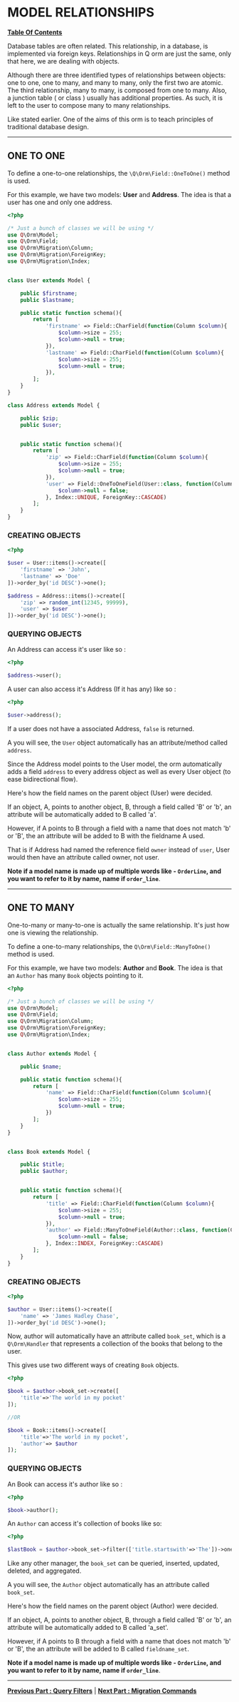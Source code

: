 # MODEL RELATIONSHIPS  
**[ Table Of Contents](toc.md)**

Database tables are often related. This relationship, in a database, is implemented via foreign keys. Relationships in Q orm are just the same, only that here, we are dealing with objects.

Although there are three identified types of relationships between objects: one to one, one to many, and many to many, only the first two are atomic. The third relationship, many to many, is composed from one to many. Also, a junction table ( or class ) usually has additional properties. As such, it is left to the user to compose many to many relationships.

Like stated earlier. One of the aims of this orm is to teach principles of traditional database design.

----

## ONE TO ONE

To define a one-to-one relationships, the `\Q\Orm\Field::OneToOne()` method is used.

For this example, we have two models: **User** and **Address**. The idea is that a user has one and only one address.

```php
<?php

/* Just a bunch of classes we will be using */
use Q\Orm\Model;
use Q\Orm\Field;
use Q\Orm\Migration\Column;
use Q\Orm\Migration\ForeignKey;
use Q\Orm\Migration\Index;


class User extends Model {

	public $firstname;
	public $lastname;

	public static function schema(){
		return [
			'firstname' => Field::CharField(function(Column $column){				
				$column->size = 255;
				$column->null = true;
			}),
			'lastname' => Field::CharField(function(Column $column){				
				$column->size = 255;
				$column->null = true;
			}),		
		];
	}
}

class Address extends Model {

	public $zip;
	public $user;


	public static function schema(){
		return [
			'zip' => Field::CharField(function(Column $column){				
				$column->size = 255;
				$column->null = true;
			}),
			'user' => Field::OneToOneField(User::class, function(Column $column){                
				$column->null = false;
			}, Index::UNIQUE, ForeignKey::CASCADE)            
		];
	}
}

```


### CREATING OBJECTS
```php
<?php

$user = User::items()->create([
	'firstname' => 'John',
	'lastname' => 'Doe'
])->order_by('id DESC')->one();

$address = Address::items()->create([
	'zip' => random_int(12345, 99999),
	'user' => $user
])->order_by('id DESC')->one();
```

### QUERYING OBJECTS

An Address can access it's user like so :
```php
<?php

$address->user();

```
A user can also access it's Address (If it has any) like so : 

```php
<?php

$user->address();
```
If a user does not have a associated Address, `false` is returned.


A you will see, the `User` object automatically has an attribute/method called `address`.

Since the Address model points to the User model, the orm automatically adds a field `address` to every address object as well as every User object (to ease bidirectional flow). 

Here's how the field names on the parent object (User) were decided.

If an object, A, points to another object, B, through a field called 'B' or 'b', an attribute will be automatically added to B called 'a'.

However, if A points to B through a field with a name that does not match 'b' or 'B', the an attribute will be added to B with the fieldname A used.

That is if Address had named the reference field `owner` instead of `user`, User would then have an attribute called owner, not user.

**Note if a model name is made up of multiple words like - `OrderLine`, and you want to refer to it by name, name if `order_line`**.

----


## ONE TO MANY

One-to-many or many-to-one is actually the same relationship. It's just how one is viewing the relationship.

To define a one-to-many relationships, the `Q\Orm\Field::ManyToOne()` method is used.

For this example, we have two models: **Author** and **Book**. The idea is that an `Author` has many `Book` objects pointing to it.

```php
<?php

/* Just a bunch of classes we will be using */
use Q\Orm\Model;
use Q\Orm\Field;
use Q\Orm\Migration\Column;
use Q\Orm\Migration\ForeignKey;
use Q\Orm\Migration\Index;


class Author extends Model {

	public $name;	

	public static function schema(){
		return [
			'name' => Field::CharField(function(Column $column){				
				$column->size = 255;
				$column->null = true;
			})		
		];
	}
}


class Book extends Model {

    public $title;
    public $author;


	public static function schema(){
		return [
			'title' => Field::CharField(function(Column $column){				
				$column->size = 255;
				$column->null = true;
			}),
            'author' => Field::ManyToOneField(Author::class, function(Column $column){                
                $column->null = false;
            }, Index::INDEX, ForeignKey::CASCADE)            
		];
	}
}

```


### CREATING OBJECTS
```php
<?php

$author = User::items()->create([
	'name' => 'James Hadley Chase',	
])->order_by('id DESC')->one();

```

Now, author will automatically have an attribute called `book_set`, which is a `Q\Orm\Handler` that represents a collection of the books that belong to the user.

This gives use two different ways of creating `Book` objects.

```php
<?php

$book = $author->book_set->create([
    'title'=>'The world in my pocket'
]);

//OR

$book = Book::items()->create([
    'title'=>'The world in my pocket',
    'author'=> $author
]);

```

### QUERYING OBJECTS

An Book can access it's author like so :
```php
<?php

$book->author();

```

An `Author` can access it's collection of books like so:

```php
<?php

$lastBook = $author->book_set->filter(['title.startswith'=>'The'])->one();
```

Like any other manager, the `book_set` can be queried, inserted, updated, deleted, and aggregated.


A you will see, the `Author` object automatically has an attribute called `book_set`.

Here's how the field names on the parent object (Author) were decided.

If an object, A, points to another object, B, through a field called 'B' or 'b', an attribute will be automatically added to B called 'a_set'.

However, if A points to B through a field with a name that does not match 'b' or 'B', the an attribute will be added to B called `fieldname_set`.

**Note if a model name is made up of multiple words like - `OrderLine`, and you want to refer to it by name, name if `order_line`**.

----
**[Previous Part : Query Filters](query_filters.md)** | **[Next Part : Migration Commands](cli.md)**